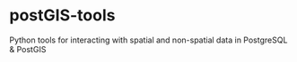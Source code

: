 # postGIS-tools
Python tools for interacting with spatial and non-spatial data in PostgreSQL &amp; PostGIS
